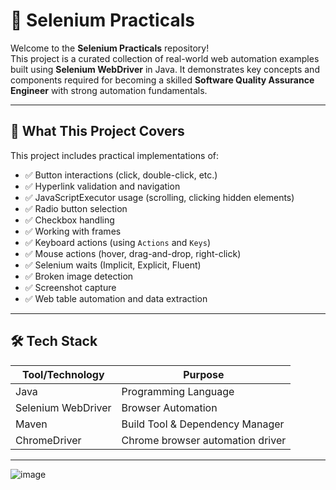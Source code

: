 # 🧪 Selenium Practicals

Welcome to the **Selenium Practicals** repository!  
This project is a curated collection of real-world web automation examples built using **Selenium WebDriver** in Java. It demonstrates key concepts and components required for becoming a skilled **Software Quality Assurance Engineer** with strong automation fundamentals.

---

## 🎯 What This Project Covers

This project includes practical implementations of:

- ✅ Button interactions (click, double-click, etc.)
- ✅ Hyperlink validation and navigation
- ✅ JavaScriptExecutor usage (scrolling, clicking hidden elements)
- ✅ Radio button selection
- ✅ Checkbox handling
- ✅ Working with frames
- ✅ Keyboard actions (using `Actions` and `Keys`)
- ✅ Mouse actions (hover, drag-and-drop, right-click)
- ✅ Selenium waits (Implicit, Explicit, Fluent)
- ✅ Broken image detection
- ✅ Screenshot capture
- ✅ Web table automation and data extraction

---

## 🛠️ Tech Stack

| Tool/Technology    | Purpose                          |
|--------------------|----------------------------------|
| Java               | Programming Language             |
| Selenium WebDriver | Browser Automation               |
| Maven              | Build Tool & Dependency Manager  |
| ChromeDriver       | Chrome browser automation driver |

---

![image](https://github.com/user-attachments/assets/595c9ebe-1a64-4e93-abce-0f455af98b4d)


